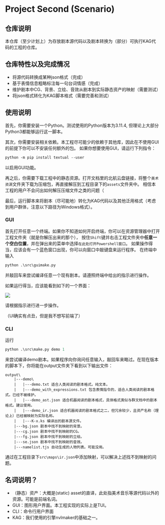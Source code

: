 # Project Second (Scenario)
## 仓库说明
本仓库（至少计划上）为存放剧本源代码以及剧本转换为（部分）可执行KAG代码的工程的仓库。
## 仓库特性以及完成情况
- 将源代码转换成某种json格式（完成）
- 基于表情信息粗略标注每一句台词情感（完成）
- 维护剧本中CG、背景、立绘、音效从剧本到实际静态资产的映射（需要测试）
- 将json格式转化为KAG脚本格式（需要完善和测试）
## 使用说明
首先，你需要安装一个Python。测试使用的Python版本为3.11.4, 但理论上大部分Python3都能够运行这一脚本。

其次，你需要安装相关依赖。本工程尽可能少的依赖于其他库，因此在不使用GUI的前提下你可以不安装任何额外的包。
如果你想要使用GUI，请运行下列指令：
```ps
python -m pip install textual --user
```
以启用GUI功能。

再之后，你需要下载工程中的静态资源。打开文档里的北航云盘链接，将整个`美术资源`文件夹下载为压缩包，再直接解压到工程目录下的`assets`文件夹中。
相信本工程的用户不会问出如何解压压缩文件之类的问题（

最后，运行脚本来将剧本（尽可能地）转化为KAG代码以及其他泛用格式（考虑到用户群体，注意以下路径为Windows格式）。

### GUI
首先打开任意一个终端。如果你不知道如何开启终端，你可以在资源管理器中打开工程文件夹（就是你解压出来的那个），
按住`Shift`键并右击工程文件夹中**任意一个空白位置**，并在弹出来的菜单中选择`在此处打开Powershell窗口`。
如果操作得当，应该会有一个蓝色窗口出现，你可以向窗口中敲键盘来运行程序。
在终端中输入
```ps
python .\src\guimake.py
```
并敲回车来尝试编译任意一个现有剧本。请遵照终端中给出的指示进行操作。

如果运行得当，应该能看到如下的一个界面：

![](https://p.inari.site/guest/25-06/13/684c4857dcc42.png)

请根据指示进行进一步操作。

（UI确实有点丑，但是我不想写前端了）
### CLI
运行
```ps
python .\src\make.py demo 1
```
来尝试编译demo剧本。如果程序向你询问任意输入，敲回车来略过。在现在版本的脚本下，你将能在output文件夹下看到以下输出文件：
```
output\
    |---demo\
    |   |---demo.txt 适合人类阅读的剧本格式。纯文本。
    |   |---demo_with_expressions.txt 包含表情指令的，适合人类阅读的剧本格式。已经不被维护。
    |   |---demo_ast.json 适合机器阅读的剧本格式，具体格式类似与群文档中的剧本格式。建议使用。
    |   |---demo_ir.json 适合机器阅读的剧本格式之二，但冗余较少，且资产名称（理论上）已经被映射为实际名称。
    |   |---K-x.ks 编译出的剧本源文件。
    |---bg.json 剧本中找不到映射的背景。
    |---cg.json 剧本中找不到映射的CG。
    |---fg.json 剧本中找不到映射的立绘。
    |---se.json 剧本中找不到映射的音效。
    |---namelist.tjs 自动生成的人物列表。可能没用。
```
通过在工程目录下`src\maps\ir.json`中添加映射，可以解决上述找不到映射的问题。

## 名词说明？
- （静态）资产：大概是(static) asset的直译，此处指美术音乐等源代码以外的资源。可能是前端名词。
- GUI：图形用户界面。本工程实现的实际上是TUI。
- CLI：命令行用户界面
- KAG：我们使用的引擎nvlmaker的基础之一。
